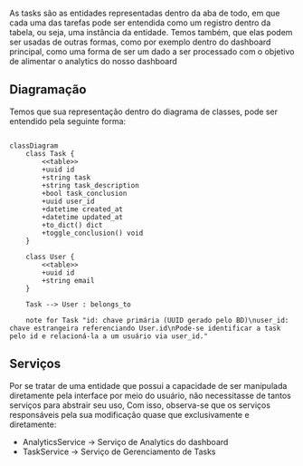 As tasks são as entidades representadas dentro da aba de todo, em que cada uma das tarefas pode ser entendida como um registro dentro da tabela, ou seja, uma instância da entidade. Temos também, que elas podem ser usadas de outras formas, como por exemplo dentro do dashboard principal, como uma forma de ser um dado a ser processado com o objetivo de alimentar o analytics do nosso dashboard

## Diagramação

Temos que sua representação dentro do diagrama de classes, pode ser entendido pela seguinte forma:

```mermaid

classDiagram
    class Task {
        <<table>>
        +uuid id
        +string task
        +string task_description
        +bool task_conclusion
        +uuid user_id
        +datetime created_at
        +datetime updated_at
        +to_dict() dict
        +toggle_conclusion() void
    }

    class User {
        <<table>>
        +uuid id
        +string email
    }

    Task --> User : belongs_to
    
    note for Task "id: chave primária (UUID gerado pelo BD)\nuser_id: chave estrangeira referenciando User.id\nPode-se identificar a task pelo id e relacioná‑la a um usuário via user_id."
```


## Serviços

Por se tratar de uma entidade que possui a capacidade de ser manipulada diretamente pela interface por meio do usuário, não necessitasse de tantos serviços para abstrair seu uso, Com isso, observa-se que os serviços responsáveis pela sua modificação quase que exclusivamente e diretamente:

- AnalyticsService -> Serviço de Analytics do dashboard
- TaskService -> Serviço de Gerenciamento de Tasks